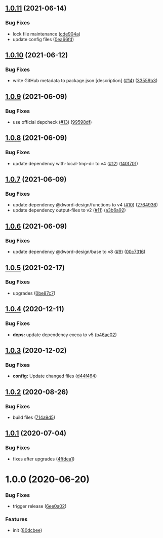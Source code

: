 ## [1.0.11](https://github.com/dword-design/depcheck-special-ceiling/compare/v1.0.10...v1.0.11) (2021-06-14)


### Bug Fixes

* lock file maintenance ([cde904a](https://github.com/dword-design/depcheck-special-ceiling/commit/cde904a837d617182c83bd56c6c430f1aa018b2f))
* update config files ([0ea66fd](https://github.com/dword-design/depcheck-special-ceiling/commit/0ea66fd44a3f75a5a11470138e96188dbff8306d))

## [1.0.10](https://github.com/dword-design/depcheck-special-ceiling/compare/v1.0.9...v1.0.10) (2021-06-12)


### Bug Fixes

* write GitHub metadata to package.json [description] ([#14](https://github.com/dword-design/depcheck-special-ceiling/issues/14)) ([33559b3](https://github.com/dword-design/depcheck-special-ceiling/commit/33559b38ed5f600f2fc6f59133b9b9aca72f06e8))

## [1.0.9](https://github.com/dword-design/depcheck-special-ceiling/compare/v1.0.8...v1.0.9) (2021-06-09)


### Bug Fixes

* use official depcheck ([#13](https://github.com/dword-design/depcheck-special-ceiling/issues/13)) ([99598df](https://github.com/dword-design/depcheck-special-ceiling/commit/99598df8969704cfcae638a730e3f34debca14db))

## [1.0.8](https://github.com/dword-design/depcheck-special-ceiling/compare/v1.0.7...v1.0.8) (2021-06-09)


### Bug Fixes

* update dependency with-local-tmp-dir to v4 ([#12](https://github.com/dword-design/depcheck-special-ceiling/issues/12)) ([f40f701](https://github.com/dword-design/depcheck-special-ceiling/commit/f40f70194764a900ea51dbf7a22a4b41e560c805))

## [1.0.7](https://github.com/dword-design/depcheck-special-ceiling/compare/v1.0.6...v1.0.7) (2021-06-09)


### Bug Fixes

* update dependency @dword-design/functions to v4 ([#10](https://github.com/dword-design/depcheck-special-ceiling/issues/10)) ([2764936](https://github.com/dword-design/depcheck-special-ceiling/commit/2764936279993c42c09aa941cf8a34653066056b))
* update dependency output-files to v2 ([#11](https://github.com/dword-design/depcheck-special-ceiling/issues/11)) ([a3b6a92](https://github.com/dword-design/depcheck-special-ceiling/commit/a3b6a92f33b09fae2f2e8aad22e34d1f771e99da))

## [1.0.6](https://github.com/dword-design/depcheck-special-ceiling/compare/v1.0.5...v1.0.6) (2021-06-09)


### Bug Fixes

* update dependency @dword-design/base to v8 ([#9](https://github.com/dword-design/depcheck-special-ceiling/issues/9)) ([00c7316](https://github.com/dword-design/depcheck-special-ceiling/commit/00c73169445584805d02b35c60809b1b5df4ea7a))

## [1.0.5](https://github.com/dword-design/depcheck-special-ceiling/compare/v1.0.4...v1.0.5) (2021-02-17)


### Bug Fixes

* upgrades ([0be87c7](https://github.com/dword-design/depcheck-special-ceiling/commit/0be87c703665da668a940bc7de516a13d908cbf9))

## [1.0.4](https://github.com/dword-design/depcheck-special-ceiling/compare/v1.0.3...v1.0.4) (2020-12-11)


### Bug Fixes

* **deps:** update dependency execa to v5 ([b46ac02](https://github.com/dword-design/depcheck-special-ceiling/commit/b46ac022f2f3c93e8ec0671b00c275f896e5049a))

## [1.0.3](https://github.com/dword-design/depcheck-special-ceiling/compare/v1.0.2...v1.0.3) (2020-12-02)


### Bug Fixes

* **config:** Update changed files ([d44f464](https://github.com/dword-design/depcheck-special-ceiling/commit/d44f464885533ae56b8f6c16c739d9b7c100c9f7))

## [1.0.2](https://github.com/dword-design/depcheck-special-ceiling/compare/v1.0.1...v1.0.2) (2020-08-26)


### Bug Fixes

* build files ([714a9d5](https://github.com/dword-design/depcheck-special-ceiling/commit/714a9d535af5f00f42aa2cb95f815b012ee95fb3))

## [1.0.1](https://github.com/dword-design/depcheck-special-ceiling/compare/v1.0.0...v1.0.1) (2020-07-04)


### Bug Fixes

* fixes after upgrades ([4ffdea1](https://github.com/dword-design/depcheck-special-ceiling/commit/4ffdea1180472e3cfbc235cc08c63e899694f9f2))

# 1.0.0 (2020-06-20)


### Bug Fixes

* trigger release ([6ee0a02](https://github.com/dword-design/depcheck-special-ceiling/commit/6ee0a02084f341406e4f8af461333621a3449f15))


### Features

* init ([80dcbee](https://github.com/dword-design/depcheck-special-ceiling/commit/80dcbee05606f1a307d9625c29fa0b178cb643f3))
